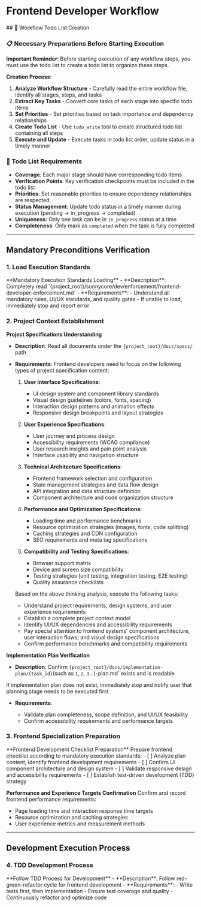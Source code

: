 # Frontend Developer Workflow

<enforcement>
## 🔄 Workflow Todo List Creation

### 📋 Necessary Preparations Before Starting Execution

**Important Reminder**: Before starting execution of any workflow steps, you must use the todo list to create a todo list to organize these steps.

**Creation Process**:
1. **Analyze Workflow Structure** - Carefully read the entire workflow file, identify all stages, steps, and tasks
2. **Extract Key Tasks** - Convert core tasks of each stage into specific todo items
3. **Set Priorities** - Set priorities based on task importance and dependency relationships
4. **Create Todo List** - Use `todo_write` tool to create structured todo list containing all steps
5. **Execute and Update** - Execute tasks in todo list order, update status in a timely manner

### 📝 Todo List Requirements
- **Coverage**: Each major stage should have corresponding todo items
- **Verification Points**: Key verification checkpoints must be included in the todo list
- **Priorities**: Set reasonable priorities to ensure dependency relationships are respected
- **Status Management**: Update todo status in a timely manner during execution (pending → in_progress → completed)
- **Uniqueness**: Only one task can be in `in_progress` status at a time
- **Completeness**: Only mark as `completed` when the task is fully completed
</enforcement>

---

<workflow type="frontend-developer">

## Mandatory Preconditions Verification
<mandatory-preconditions>

### 1. Load Execution Standards

<stage name="Load Execution Standards" number="1" critical="true">
**Mandatory Execution Standards Loading**
- **Description**: Completely read `{project_root}/sunnycore/dev/enforcement/frontend-developer-enforcement.md`
- **Requirements**:
  <requirements>
  - Understand all mandatory rules, UI/UX standards, and quality gates
  - If unable to load, immediately stop and report error
  </requirements>

</stage>

### 2. Project Context Establishment

<stage name="Project Context Establishment" number="2" critical="true">

**Project Specifications Understanding**

- **Description**: Read all documents under the `{project_root}/docs/specs/` path
- **Requirements**:
  <requirements>
  <think>
  Frontend developers need to focus on the following types of project specification content:

  1. **User Interface Specifications**:
     - UI design system and component library standards
     - Visual design guidelines (colors, fonts, spacing)
     - Interaction design patterns and animation effects
     - Responsive design breakpoints and layout strategies

  2. **User Experience Specifications**:
     - User journey and process design
     - Accessibility requirements (WCAG compliance)
     - User research insights and pain point analysis
     - Interface usability and navigation structure

  3. **Technical Architecture Specifications**:
     - Frontend framework selection and configuration
     - State management strategies and data flow design
     - API integration and data structure definition
     - Component architecture and code organization structure

  4. **Performance and Optimization Specifications**:
     - Loading time and performance benchmarks
     - Resource optimization strategies (images, fonts, code splitting)
     - Caching strategies and CDN configuration
     - SEO requirements and meta tag specifications

  5. **Compatibility and Testing Specifications**:
     - Browser support matrix
     - Device and screen size compatibility
     - Testing strategies (unit testing, integration testing, E2E testing)
     - Quality assurance checklists
  </think>

  Based on the above thinking analysis, execute the following tasks:
  - Understand project requirements, design systems, and user experience requirements
  - Establish a complete project context model
  - Identify UI/UX dependencies and accessibility requirements
  - Pay special attention to frontend systems' component architecture, user interaction flows, and visual design specifications
  - Confirm performance benchmarks and compatibility requirements
  </requirements>

**Implementation Plan Verification**
- **Description**: Confirm `{project_root}/docs/implementation-plan/{task_id}`(such as `1`, `2`, `3`...)-plan.md` exists and is readable
<critical-checkpoint>
If implementation plan does not exist, immediately stop and notify user that planning stage needs to be executed first
</critical-checkpoint>

- **Requirements**:
  <requirements>
  <think hard>
  - Validate plan completeness, scope definition, and UI/UX feasibility
  - Confirm accessibility requirements and performance targets
  <think hard>
  </requirements>

</stage>

### 3. Frontend Specialization Preparation

<stage name="Frontend Specialization Preparation" number="3" critical="true">
**Frontend Development Checklist Preparation**
Prepare frontend checklist according to mandatory execution standards:

<frontend-checklist>
<think hard>
- [ ] Analyze plan content, identify frontend development requirements
- [ ] Confirm UI component architecture and design system
- [ ] Validate responsive design and accessibility requirements
- [ ] Establish test-driven development (TDD) strategy
<think hard>
</frontend-checklist>

**Performance and Experience Targets Confirmation**
Confirm and record frontend performance requirements:
<performance-targets>
<think>
- Page loading time and interaction response time targets
- Resource optimization and caching strategies
- User experience metrics and measurement methods
<think>
</performance-targets>
</stage>
</mandatory-preconditions>

---

## Development Execution Process
<development-execution>

### 4. TDD Development Process

<stage name="Test-Driven Development" number="4" critical="true">
**Follow TDD Process for Development**
- **Description**: Follow red-green-refactor cycle for frontend development
- **Requirements**:
  <requirements>
  <Ultra think>
  - Write tests first, then implementation
  - Ensure test coverage and quality
  - Continuously refactor and optimize code
  <Ultra think>
  </requirements>
</stage>

</development-execution>
</workflow>